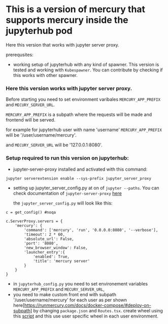 # This is a version of mercury that supports mercury inside the jupyterhub pod
Here this version that works with jupyter server proxy.

prerequsites:
- working setup of jupyterhub with any kind of spawner. This version is tested and working with `Kubespawner`. You can contribute by checking if this works with other spawner.

### Here this version works with jupyter server proxy.

Before starting you need to set environment varibales `MERCURY_APP_PREFIX` and `MECURY_SERVER_URL`. 

`MERCURY_APP_PREFIX` is a subpath where the requests will be made and frontend will be served.

for example for jupyterhub user with name  'username' `MERCURY_APP_PREFIX` will be '/user/username/mercury'.

and `MECURY_SERVER_URL` will be '127.0.0.1:8080'.


### Setup required to run this version on jupyterhub:
- jupyter-server-proxy installed and activated with this command:
```
jupyter serverextension enable --sys-prefix jupyter_server_proxy
```
- setting up jupyter_server_config.py at on of `jupyter --paths`. You can check documentation of `jupyter-server-proxy` [here](https://jupyter-server-proxy.readthedocs.io/en/latest/)  

    the `jupyter_server_config.py` will look like this:
```
c = get_config() #noqa

c.ServerProxy.servers = {
    'mercury': {
        'command': ['mercury', 'run', '0.0.0.0:8080', '--verbose'],
        'timeout': 2 * 60,
        'absolute_url': False,
        'port': '8080',
        'new_browser_window': False,
        'launcher_entry':{
            'enabled': True,
            'title': 'mercury server'
        }
    }
}
```

- in `jupyterhub_config.py` you need to set environement variables `MERCURY_APP_PREFIX` and `MECURY_SERVER_URL`,
- you need to make custom front end with subpath '/user/username/mercury' for each user as per shown here[https://runmercury.com/docs/docker-compose/#deploy-on-subpath] by changing `package.json` and `Routes.tsx`. create wheel using this [script](scripts/build_wheel_custom_frontend.sh) and this use user specific wheel in each user environment.
